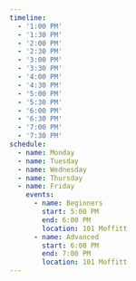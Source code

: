 ```yaml
---
timeline:
  - '1:00 PM'
  - '1:30 PM'
  - '2:00 PM'
  - '2:30 PM'
  - '3:00 PM'
  - '3:30 PM'
  - '4:00 PM'
  - '4:30 PM'
  - '5:00 PM'
  - '5:30 PM'
  - '6:00 PM'
  - '6:30 PM'
  - '7:00 PM'
  - '7:30 PM'
schedule:
  - name: Monday
  - name: Tuesday
  - name: Wednesday
  - name: Thursday
  - name: Friday
    events:
      - name: Beginners
        start: 5:00 PM
        end: 6:00 PM
        location: 101 Moffitt
      - name: Advanced
        start: 6:00 PM
        end: 7:00 PM
        location: 101 Moffitt
---
```

